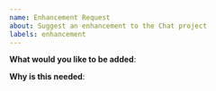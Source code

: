 ```yaml
---
name: Enhancement Request
about: Suggest an enhancement to the Chat project
labels: enhancement
---
```

<!-- Please only use this template for submitting enhancement requests -->

**What would you like to be added**:

**Why is this needed**:

